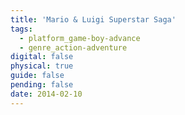 ```yaml
---
title: 'Mario & Luigi Superstar Saga'
tags:
  - platform_game-boy-advance
  - genre_action-adventure
digital: false
physical: true
guide: false
pending: false
date: 2014-02-10
---
```

